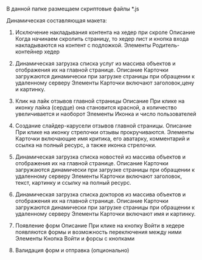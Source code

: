 В данной папке размещаем скриптовые файлы *.js

Динамическая составляющая макета:

1. Исключение накладывания контента на хедер при скроле
Описание
Когда начинаем скролить страницу, то хедер лист и кнопка входа накладываются на контент с подложкой.
Элементы
Родитель-контейнер хедер

2. Динамическая загрузка списка услуг из массива объектов и отображения их на главной странице.
Описание
Карточки загружаются динамически при загрузке страницы при обращении к удаленному серверу
Элементы
Карточки включают заголовок,цену и картинку.

3. Клик на лайк отзывов главной страницы
Описание
При клике на иконку лайка (сердце) она становится красной, а количество увеличивается и наоборот
Элементы
Иконка и число пользователей

4. Создание слайдер-карусели отзывов главной страницы.
Описание
При клике на иконку стрелочки отзывы прокручиваются.
Элементы
Карточки включающие имя критика, его аватарку, комментарий и ссылка на полный ресурс, а также иконка стрелочки.

5. Динамическая загрузка списка новостей из массива объектов и отображения их на главной странице.
Описание
Карточки загружаются динамически при загрузке страницы при обращении к удаленному серверу
Элементы
Карточки включают заголовок, текст, картинку и ссылку на полный ресурс.

6. Динамическая загрузка списка докторов из массива объектов и отображения их на главной странице.
Описание
Карточки загружаются динамически при загрузке страницы при обращении к удаленному серверу
Элементы
Карточки включают имя и картинку.

7. Появление форм
Описание
При клике на кнопку Войти в хедере появляются формы и возможность переключения между ними
Элементы
Кнопка Войти и форсы с кнопками

8. Валидация форм и отправка (опционально)